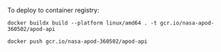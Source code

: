To deploy to container registry:
```
docker buildx build --platform linux/amd64 . -t gcr.io/nasa-apod-360502/apod-api

docker push gcr.io/nasa-apod-360502/apod-api
```